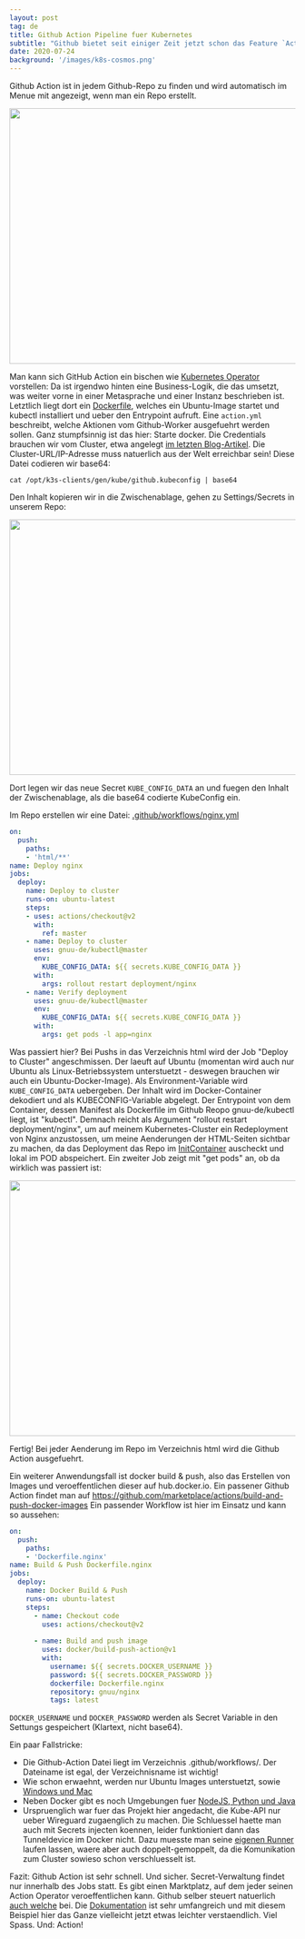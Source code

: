 ```yaml
---
layout: post
tag: de
title: Github Action Pipeline fuer Kubernetes
subtitle: "Github bietet seit einiger Zeit jetzt schon das Feature `Action` an - ein CI/CD-Werkzeug, was noch bischen ein Nischendasein fristet neben den ganzen anderen Platzhirschen wie Travis, CircleCI usw. Voellig unbegruendet! Heute zeige ich Euch, wie man in 5 Minuten Github Action Pipeline erfolgreich einrichtet, um eine Applikation in einem Kubernetes-Cluster neu zu deployen."
date: 2020-07-24
background: '/images/k8s-cosmos.png'
---
```


Github Action ist in jedem Github-Repo zu finden und wird automatisch im Menue mit angezeigt, wenn man ein Repo erstellt. 

<img src="/images/2020-07-24-1.png" width="900" height="450" />

Man kann sich GitHub Action ein bischen wie <a href="https://blog.eumelnet.de/blogs/blog8.php/schwarzer-guertel-dan-5-kubernetes-operator">Kubernetes Operator</a> vorstellen: Da ist irgendwo hinten eine Business-Logik, die das umsetzt, was weiter vorne in einer Metasprache und einer Instanz beschrieben ist.  Letztlich liegt dort ein <a href="https://github.com/gnuu-de/kubectl/blob/master/Dockerfile">Dockerfile</a>, welches ein Ubuntu-Image startet und kubectl installiert und ueber den Entrypoint aufruft.
Eine `action.yml` beschreibt, welche Aktionen vom Github-Worker ausgefuehrt werden sollen. Ganz stumpfsinnig ist das hier: Starte docker.
Die Credentials brauchen wir vom Cluster, etwa angelegt <a href="https://blog.eumelnet.de/blogs/blog8.php/neue-user-anlegen-in-kubernetes-k3s-mit-rbac">im letzten Blog-Artikel</a>. Die Cluster-URL/IP-Adresse muss natuerlich aus der Welt erreichbar sein!
Diese Datei codieren wir base64:

```shell
cat /opt/k3s-clients/gen/kube/github.kubeconfig | base64
```

Den Inhalt kopieren wir in die Zwischenablage, gehen zu Settings/Secrets in unserem Repo:

<img src="/images/2020-07-24-2.png" width="900" height="450" />

Dort legen wir das neue Secret `KUBE_CONFIG_DATA` an und fuegen den Inhalt der Zwischenablage, als die base64 codierte KubeConfig ein.

Im Repo erstellen wir eine Datei:
<a href="https://github.com/gnuu-de/www/blob/master/.github/workflows/nginx.yml">.github/workflows/nginx.yml</a>

```yaml
on: 
  push: 
    paths: 
    - 'html/**'
name: Deploy nginx
jobs:
  deploy:
    name: Deploy to cluster
    runs-on: ubuntu-latest
    steps:
    - uses: actions/checkout@v2
      with:
        ref: master
    - name: Deploy to cluster
      uses: gnuu-de/kubectl@master
      env:
        KUBE_CONFIG_DATA: ${{ secrets.KUBE_CONFIG_DATA }}
      with:
        args: rollout restart deployment/nginx
    - name: Verify deployment
      uses: gnuu-de/kubectl@master
      env:
        KUBE_CONFIG_DATA: ${{ secrets.KUBE_CONFIG_DATA }}
      with:
        args: get pods -l app=nginx
```

Was passiert hier?
Bei Pushs in das Verzeichnis html wird der Job "Deploy to Cluster" angeschmissen. Der laeuft auf Ubuntu (momentan wird auch nur Ubuntu als Linux-Betriebssystem unterstuetzt - deswegen brauchen wir auch ein Ubuntu-Docker-Image).
Als Environment-Variable wird `KUBE_CONFIG_DATA` uebergeben. Der Inhalt wird im Docker-Container dekodiert und als KUBECONFIG-Variable abgelegt. Der Entrypoint von dem Container, dessen Manifest als Dockerfile im Github Reopo gnuu-de/kubectl liegt, ist "kubectl". Demnach reicht als Argument "rollout restart deployment/nginx", um auf meinem Kubernetes-Cluster ein Redeployment von Nginx anzustossen, um meine Aenderungen der HTML-Seiten sichtbar zu machen, da das Deployment das Repo im <a href="https://github.com/gnuu-de/k8s/blob/master/nginx/deployment.yaml#L37-L44">InitContainer</a> auscheckt und lokal im POD abspeichert. Ein zweiter Job zeigt mit "get pods" an, ob da wirklich was passiert ist:

<img src="/images/2020-07-24-3.png" width="900" height="450" />

Fertig! Bei jeder Aenderung im Repo im Verzeichnis html wird die Github Action ausgefuehrt.

Ein weiterer Anwendungsfall ist docker build & push, also das Erstellen von Images und veroeffentlichen dieser auf hub.docker.io. Ein passener Github Action findet man auf https://github.com/marketplace/actions/build-and-push-docker-images
Ein passender Workflow ist hier im Einsatz und kann so aussehen:

```yaml
on: 
  push: 
    paths: 
    - 'Dockerfile.nginx'
name: Build & Push Dockerfile.nginx
jobs:
  deploy:
    name: Docker Build & Push
    runs-on: ubuntu-latest
    steps:
      - name: Checkout code
        uses: actions/checkout@v2
 
      - name: Build and push image
        uses: docker/build-push-action@v1
        with:
          username: ${{ secrets.DOCKER_USERNAME }}
          password: ${{ secrets.DOCKER_PASSWORD }}
          dockerfile: Dockerfile.nginx
          repository: gnuu/nginx
          tags: latest
```

`DOCKER_USERNAME` und `DOCKER_PASSWORD` werden als Secret Variable in den Settungs gespeichert (Klartext, nicht base64).


Ein paar Fallstricke:

* Die Github-Action Datei liegt im Verzeichnis .github/workflows/. Der Dateiname ist egal, der Verzeichnisname ist wichtig!
* Wie schon erwaehnt, werden nur Ubuntu Images unterstuetzt, sowie <a href="https://docs.github.com/en/actions/reference/workflow-syntax-for-github-actions#jobsjob_idruns-on">Windows und Mac</a>
* Neben Docker gibt es noch Umgebungen fuer <a href="https://docs.github.com/en/actions/language-and-framework-guides">NodeJS, Python und Java</a>
* Urspruenglich war fuer das Projekt hier angedacht, die Kube-API nur ueber Wireguard zugaenglich zu machen. Die Schluessel haette man auch mit Secrets injecten koennen, leider funktioniert dann das Tunneldevice im Docker nicht. Dazu muesste man seine <a href="https://docs.github.com/en/actions/hosting-your-own-runners">eigenen Runner</a> laufen lassen, waere aber auch doppelt-gemoppelt, da die Komunikation zum Cluster sowieso schon verschluesselt ist.

Fazit: Github Action ist sehr schnell. Und sicher. Secret-Verwaltung findet nur innerhalb des Jobs statt. Es gibt einen Marktplatz, auf dem jeder seinen Action Operator veroeffentlichen kann. Github selber steuert natuerlich <a href="github.com/actions/">auch welche</a> bei. Die <a href="https://docs.github.com/en/actions/">Dokumentation</a> ist sehr umfangreich und mit diesem Beispiel hier das Ganze vielleicht jetzt etwas leichter verstaendlich. Viel Spass. Und: Action!

